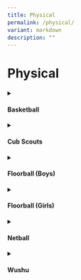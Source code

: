 ```yaml
---
title: Physical
permalink: /physical/
variant: markdown
description: ""
---
```

<h1>Physical</h1>
<details class="isomer-details">
<summary><h4>Basketball</h4></summary>
<div data-type="detailsContent" class="isomer-details-content">Basketball (Boy) was formed since the AGPS started and was one of the popular sports among student. <br><br>The CCA provides opportunities for students to enact the school’s value of agility and resilience through the various pathways. Through regular participation in the weekly CCA sessions, students <strong>grow</strong> not only in their basketball technical skills but learnt to be an agile learners and gracious citizen who are a respectful collaborators.<br><br>At the end of the Senior Division NSG season, P6 students also serve by helping the juniors to improve their skills and prepare them for the Junior Division games.<br><br>
For those <strong>aspiring</strong> to join the school team, students will be exposed to additional training and friendly matches with other schools to increase their experience and be a confident player.

<strong>Competitions / Events taking part in :</strong><br>
NSG Junior and Senior Competition.<br><br>

<img style="width: 100%" height="auto" width="100%" alt="Basketball." src="/images/CCA/Physical/Basketball/Basketball_1.jpg">
<br><br>
</div>
</details>
<details class="isomer-details">
<summary><h4>Cub Scouts</h4></summary>
<div data-type="detailsContent" class="isomer-details-content">
We aim to train our young ones (Cub Scout) by equipping them with the same set of values and skills, both the School and CCA, to be a confident, self-directed person who is an active contributor and a concerned citizen of Singapore – MOE’s Desired outcomes of Education.<br><br>
We engage them with meaningful activities (both indoors and outdoors) in stages to aid them in their development from the moment they take on the CCA to the end of their primary school life.<br><br>
Scouting skills like leadership skill, foot drill, life skills, track and trail, navigation, knotting, knowing the weather, planetary system, nature, and science, arts and crafts, knowing oneself and one’s country,
and many more will teach them to be confident and independent individuals.<br><br>
Scouting is a wholesome CCA that encompasses various skills. The skills learnt, will allow pupils to earn badges from the wide-ranging proficiency skills like gardening, craftsman, navigator etc. Apart from scouting skills, they can also participate in National Campaign courses like World Water Day, and Climate Action Ambassador, which will teach them to be active contributors to the community as well as be concerned citizens.<br><br>
<strong>Competitions taking part in:</strong> 
<br>Scout Wall Mural Design Competition<br><br>
<strong>Achievements:</strong> 
<br>Awarded Frank Cooper Sands Award (2024)<br><br>
<img style="width: 100%" height="auto" width="100%" alt="Cub Scouts commemorating World Scouts Day on 22nd Feb 2024." src="/images/CCA/Physical/Cub%20Scouts/World_Scouts_Day_Commemoration.jpg">Cub Scouts commemorating World Scouts Day on 22nd Feb 2024.
<br><br>
<img style="width: 100%" height="auto" width="100%" alt="A booth was set up by Cub Scouts to conduct recess activities." src="/images/CCA/Physical/Cub%20Scouts/World_Scouts_Day_Recess_Activity.jpg">A booth was set up by Cub Scouts to conduct recess activities to share
more information on the Founder’s Day.
<br><br>
<img style="width: 100%" height="auto" width="100%" alt="Cub Scouts were given the opportunity to grow their own Kangkong Plant." src="/images/CCA/Physical/Cub%20Scouts/Cub_Scouts_Grow_their_Own_Kangkong_Plant_.jpg">To attain the Gardener proficiency badge, Cub Scouts were given the opportunity
to grow their own Kangkong Plant.
<br><br>
<img style="width: 100%" height="auto" width="100%" alt="Cub Scouts had a log booklet where they recorded their observations of their Kangkong plant’s growth" src="/images/CCA/Physical/Cub%20Scouts/Cub_Scouts_Log_Booklet_.jpg">Cub Scouts had a log booklet where they recorded their observations of their Kangkong plant’s growth to share with their packs.
<br><br>
<img style="width: 100%" height="auto" width="100%" alt="In commemoration of the World Water Day, Cub Scouts" src="/images/CCA/Physical/Cub%20Scouts/World_Water_Day_Commemoration.jpg">In commemoration of the World Water Day, Cub Scouts created bookmarks
to pen down ways/tips on saving water.
<br><br>
<img style="width: 100%" height="auto" width="100%" alt="These bookmarks are given out during their recess time to spread awareness on World Water Day." src="/images/CCA/Physical/Cub%20Scouts/World_Scouts_Day_Commemoration_Awareness_Activity.jpg">These bookmarks are given out during their recess time to spread awareness
on World Water Day.<br><br>
<img style="width: 100%" height="auto" width="100%" alt="Cub Scouts planned a farewell party for our P6 Cub Scouts." src="/images/CCA/Physical/Cub%20Scouts/Farewell_Party_for_P6_Cub_Scouts.jpg">During the last CCA session of Semester 1, Cub Scouts planned a farewell
party for our P6 Cub Scouts.
<br><br>
<img style="width: 100%" height="auto" width="100%" alt="Silver Progress Award ceremony was also conducted during the last CCA session for the P6 Cub Scouts." src="/images/CCA/Physical/Cub%20Scouts/Silver_Progress_Award_Ceremony.jpg">Silver Progress Award ceremony was also conducted during the last CCA session for the P6 Cub Scouts.<br><br>
</div></details>
<details class="isomer-details">
<summary><h4>Floorball (Boys)</h4></summary>
<div data-type="detailsContent" class="isomer-details-content">
AGPS Floorball CCA is a fun and fast-paced sport which requires great teamwork and discipline among the team members. This sport is easy to pick up and one can easily learn in a matter of minutes. However, it requires resilience and determination to excel in this sport. As the students excel in this sport, they will also be given the opportunity to represent the school and participate in the National Schools Floorball Tournament. <br><br>
In Anchor Green Primary School, apart from playing and learning the skills of the game, we also focus on grooming leadership among the students, allowing them to take turns to conduct warm-ups and lead their juniors under the guidance of the coach and teachers-in-charge. Students learn how to communicate effectively, work cooperatively and make responsible decisions. <br><br>
Our floorball alumni also come back during the holidays to impart their knowledge and skills to the next generation of floorball players, as well as role modeling and being an inspiration to the younger players.<br><br>
<strong>Competitions / Events taking part in:	</strong><br><br>
• National Schools Games Junior Division
<img src="/images/CCA/Physical/Floorball%20(Boys)/Junior_Boys_Division.jpg" style="width:80%"><br>
• National Schools Games Senior Division
<img src="/images/CCA/Physical/Floorball%20(Boys)/Senior_Boys_Division.jpg" style="width:80%"><br>
<strong>Achievements:</strong><br>
2024 NSG Senior Boys Division – Runner-up
<br><br>
</div>
</details>
<details class="isomer-details">
<summary><h4>Floorball (Girls)</h4></summary>
<div data-type="detailsContent" class="isomer-details-content">
Floorball (Girls) was formed in 2016 and has been steadily rising to be one of the top teams in the National Schools Games with consistent performance.<br><br>
The CCA provides opportunities for students to enact the school’s motto of Aspire, Grow and Serve through the various pathways. Through regular participation in the weekly CCA sessions, students <strong>grow</strong> not only in their floorball technical skills but in the CCE21 competencies
such as self-awareness, relationship management, responsible decision making and collaborative skills.<br><br>
Students also <strong>serve</strong> through partnership with APSN (Association for Persons with Special Needs) Chaoyang School where they will train alongside students with mild intellectual disability (MID) and help them to improve their skills. Our students also get to visit the school and learn about the facilities and how different the school setting is as compared to mainstream primary schools. Students in the recreation team will be given the option to participate in Play Inclusive, where teams with students from partnering special and mainstream schools will compete against one another.<br><br>
At the end of the Senior Division NSG season, P6 students also serve by helping the juniors to improve their skills and prepare them for the Junior Division games.<br><br>
For those <strong>aspiring</strong> to join the school team, students will be exposed to additional training and friendly matches with other schools to increase their experience and be a confident player.<br><br>
<strong>Competitions / Events taking part in:</strong><br>
<br>• National Schools Games Junior Division <img style="width: 100%" height="auto" width="100%" alt="National Schools Games Junior Division" src="/images/CCA/Physical/Floorball%20(Girls)/National_Schools_Games_Junior_Division.jpg"><br>
• National Schools Games Senior Division
<img style="width: 100%" height="auto" width="100%" alt="National Schools Games Senior Division" src="/images/CCA/Physical/Floorball%20(Girls)/National_Schools_Games_Senior_Division.jpg">
<br>
• Building friendship and skills through friendlies with other schools
<img style="width: 100%" height="auto" width="100%" alt="Building friendship and skills through friendlies with other schools" src="/images/CCA/Physical/Floorball%20(Girls)/Building_friendship_and_skills_through_friendlies_with_other_schools.jpg">
<br>
• Partnership with APSN Chaoyang School culminating in participation in
floorball competition for Play Inclusive 2023
<img style="width: 100%" height="auto" width="100%" alt="Partnership with APSN Chaoyang School culminating in participation in floorball competition" src="/images/CCA/Physical/Floorball%20(Girls)/Partnership_with_APSN_Chaoyang_School.jpg">
<br>
• Pei Hwa Invitational 2023
<img style="width: 100%" height="auto" width="100%" alt="Pei Hwa Invitational 2023" src="/images/CCA/Physical/Floorball%20(Girls)/Pei_Hwa_Invitational_2023.jpg">
<br>
<strong>Achievements:</strong>
<br>• 2024 NSG Senior Division – League 1 Silver
<br>• 2023 NSG Junior Division – Tier 1 Champion
<br>• 2023 NSG Senior Division – Top 8
<br>• 2023 Pei Hwa Secondary School Invitational – 1st
<br>• 2023 Play Inclusive (Floorball mixed)<br><br>
</div>
</details>
<details class="isomer-details">
<summary><h4>Netball</h4></summary>
<div data-type="detailsContent" class="isomer-details-content">
AGPS netball CCA is a non-contact sport that targets girls in Primary 4 to Primary 6 levels. This sports CCA emphasizes on basic techniques such as passing, catching, footwork, and shooting. These skills are taught in a fun and engaging manner often through games and activities tailored to the age and ability of the players.<br><br>
For girls that showed potential in the sport, they are given the opportunity to represent the school in the annual inter-school games. Matches and tournaments within primary school netball provide opportunities for students to apply their skills in a competitive but supportive environment. These competitions foster a sense of achievement, teamwork, and camaraderie, helping to build confidence and self-esteem in young players.<br><br>
<strong>Competitions / Events taking part in :</strong>
<br>2024 SPSSC Netball – Junior and Senior Divisions<br><br>
<strong>Achievements:</strong>
<br>3rd placing in the Tier 1 Group Preliminary Round Competitions
<br>Top 16 in League 1 Group Round of Competitions.
<br>
<img style="width: 100%" height="auto" width="100%" alt="" src="/images/CCA/Physical/Netball/Netball.jpg">
<br><br>
</div>
</details>
<details class="isomer-details">
<summary><h4>Wushu</h4></summary>
<div data-type="detailsContent" class="isomer-details-content">
The Anchor Green Primary School Chess Club was set up with the objective of promoting intellectual games as well as bringing together enthusiastic chess players. It aims to introduce basic chess skills to members and help them develop their interest in playing chess for recreational purpose. Through learning and playing chess, members develop critical thinking skills and become agile and resilient learners. They are also optimistic learners with the growth mindset, always ready to face challenges while playing friendly matches with different members.<br><br>
<img style="width: 100%" height="auto" width="100%" alt="Members sharpen their skills and develop their ability to focus on creative problem-solving opportunities and decision-making situations through playing chess. Playing Chess also instills good sportsmanship." src="/images/CCA/Cognitive/Chess/Chess.jpg">Members sharpen their skills and develop their ability to focus on creative problem-solving opportunities and decision-making situations through playing chess. Playing Chess also instills good sportsmanship.<br><br>
</div>
</details>
<p></p>